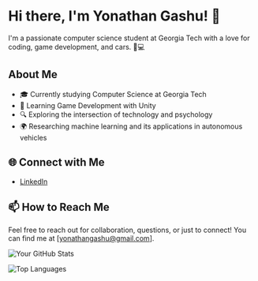 # Hi there, I'm Yonathan Gashu! 👋

I'm a passionate computer science student at Georgia Tech with a love for coding, game development, and cars. 🚗💻

## About Me
- 🎓 Currently studying Computer Science at Georgia Tech
- 🌱 Learning Game Development with Unity
- 🔍 Exploring the intersection of technology and psychology
- 🌍 Researching machine learning and its applications in autonomous vehicles

## 🌐 Connect with Me
- [LinkedIn](https://www.linkedin.com/in/ygashu)

## 📫 How to Reach Me
Feel free to reach out for collaboration, questions, or just to connect! You can find me at [yonathangashu@gmail.com].

<!-- GitHub Stats -->
![Your GitHub Stats](https://github-readme-stats.vercel.app/api?username=YonniGashu&show_icons=true&hide_title=true&count_private=true&theme=radical)

<!-- Most Used Languages -->
![Top Languages](https://github-readme-stats.vercel.app/api/top-langs/?username=YonniGashu&layout=compact&theme=radical)

